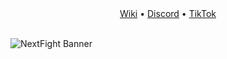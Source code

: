 <div align="center">
  <a href="https://github.com/NextFightNetwork/Wiki/wiki">Wiki</a> •
  <a href="https://discord.gg/ZXvGT8uMD3">Discord</a> •
  <a href="https://tiktok.com/@nextfight.net">TikTok</a>
</div>  
<br>

![NextFight Banner](https://github.com/NextFightNetwork/.github/assets/114857048/b83342e0-107e-4c43-81d3-4648ef48bd8d)
